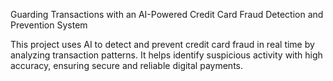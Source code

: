 Guarding Transactions with an AI-Powered Credit Card Fraud Detection and Prevention System

This project uses AI to detect and prevent credit card fraud in real time by analyzing transaction patterns. It helps identify suspicious activity with high accuracy, ensuring secure and reliable digital payments.
